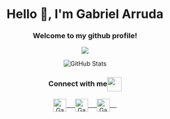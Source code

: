 <h1 align="center"> Hello 👋, I'm Gabriel Arruda</h1>
<h3 align="center">Welcome to my github profile!</h3>

<p align="center">
<img src="https://media2.giphy.com/media/836HiJc7pgzy8iNXCn/giphy.gif?cid=ecf05e47n8410eg1vgmzw64m6ury4omuww52trvcgzkjg4te&rid=giphy.gif">
</p>


<p align="center">
<img src="https://github-readme-stats.vercel.app/api?username=oGabrielArruda&&show_icons=true&theme=radical&line_height=27&v=5" alt="GitHub Stats" /> 
</p>


<div align="center">
  <h3 align="center">Connect with me<img align="center" src="https://github.com/rajput2107/rajput2107/blob/master/Assets/Handshake.gif" height="33px" /></h3> 
</div>
<p align="center">
 <a href="https://www.linkedin.com/in/gabriel-alves-de-arruda-4271371a2/" target="blank">
  <img align="center" alt="Gabriels's LinkedIn" width="30px" src="https://www.vectorlogo.zone/logos/linkedin/linkedin-icon.svg" /> &nbsp; &nbsp;
 </a>
 <a href="https://www.instagram.com/gabriel_arruda77/" target="blank">
  <img align="center" alt="Gabriels's Instagram" width="30px" src="https://www.vectorlogo.zone/logos/instagram/instagram-icon.svg" /> &nbsp; &nbsp;
 </a>
 <a href="https://twitter.com/" target="blank">
  <img align="center" alt="Gabriel's Twitter" width="30px" src="https://www.vectorlogo.zone/logos/twitter/twitter-official.svg" /> &nbsp; &nbsp;
 </a>
  <br/>
  <br/>
</p>
<br/>
<p>
